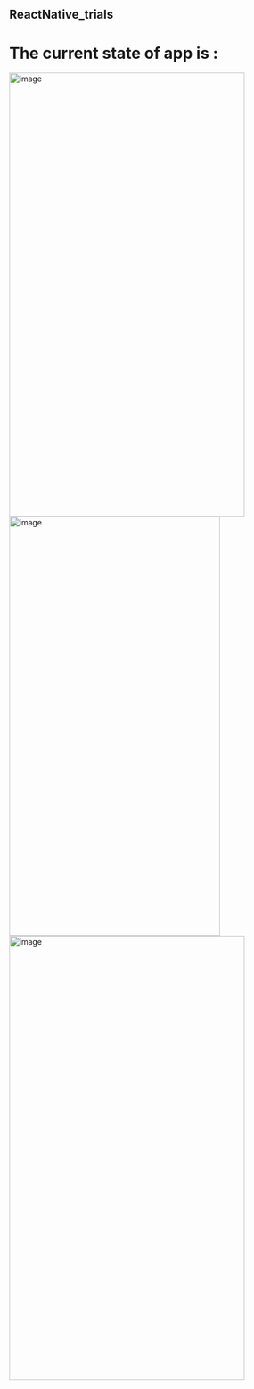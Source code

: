 ## ReactNative_trials
# The current state of app is :
<img width="422" height="796" alt="image" src="https://github.com/user-attachments/assets/273563e6-7ec2-496b-9634-cd4b0d7a4045" />
<img width="378" height="752" alt="image" src="https://github.com/user-attachments/assets/a417b085-4ff2-4d29-b750-6dcf9e8db1cf" />

<img width="422" height="797" alt="image" src="https://github.com/user-attachments/assets/6ffb49f2-1cab-4eee-867c-390654e6f900" />
